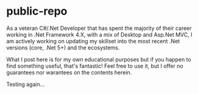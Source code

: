 # public-repo
As a veteran C#/.Net Developer that has spent the majority of their career working in .Net Framework 4.X, with a mix of Desktop and Asp.Net MVC, I am actively working on updating my skillset into the most recent .Net versions (core, .Net 5+) and the ecosystems.

What I post here is for my own educational purposes but if you happen to find something useful, that's fantastic!  Feel free to use it, but I offer no guarantees nor warantees on the contents herein.

Testing again...
